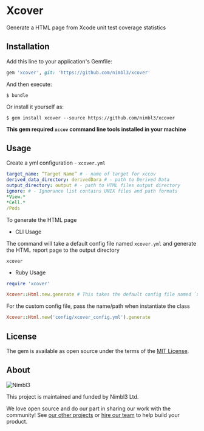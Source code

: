 # Xcover

Generate a HTML page from Xcode unit test coverage statistics

## Installation

Add this line to your application's Gemfile:

```ruby
gem 'xcover', git: 'https://github.com/nimbl3/xcover'
```

And then execute:

    $ bundle

Or install it yourself as:

    $ gem install xcover --source https://github.com/nimbl3/xcover
    
**This gem required `xccov` command line tools installed in your machine**

## Usage

Create a yml configuration - `xcover.yml`

```yaml
target_name: “Target Name” # - name of target for xccov
derived_data_directory: derivedDara # - path to Derived Data
output_directory: output # - path to HTML files output directory
ignore: # - Ignorance list contains UNIX files and path formats
*View.*
*Cell.*
/Pods
```

To generate the HTML page

- CLI Usage

The command will take a default config file named `xcover.yml` and generate the HTML report page to the output directory

```
xcover
```

- Ruby Usage

```ruby
require 'xcover'

Xcover::Html.new.generate # This takes the default config file named `xcover.yml`
```

For the custom config file, pass the name/path when instantiate the class

```ruby
Xcover::Html.new('config/xcover_config.yml').generate
```

## License

The gem is available as open source under the terms of the [MIT License](http://opensource.org/licenses/MIT).

## About

![Nimbl3](https://dtvm7z6brak4y.cloudfront.net/logo/logo-repo-readme.jpg)

This project is maintained and funded by Nimbl3 Ltd.

We love open source and do our part in sharing our work with the community!
See [our other projects][community] or [hire our team][hire] to help build your product.

[community]: https://github.com/nimbl3
[hire]: https://nimbl3.com/
